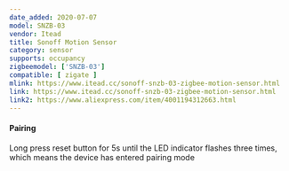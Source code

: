 ```yaml
---
date_added: 2020-07-07
model: SNZB-03
vendor: Itead
title: Sonoff Motion Sensor
category: sensor
supports: occupancy
zigbeemodel: ['SNZB-03']
compatible: [ zigate ]
mlink: https://www.itead.cc/sonoff-snzb-03-zigbee-motion-sensor.html
link: https://www.itead.cc/sonoff-snzb-03-zigbee-motion-sensor.html
link2: https://www.aliexpress.com/item/4001194312663.html
---
```


#### Pairing
Long press reset button for 5s until the LED indicator flashes three times, which means the device has entered pairing mode
